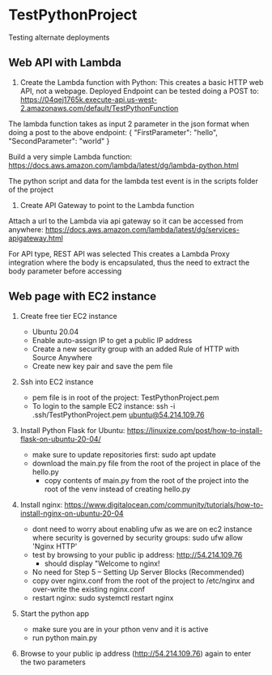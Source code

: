 # TestPythonProject
Testing alternate deployments

## Web API with Lambda 

1. Create the Lambda function with Python:
This creates a basic HTTP web API, not a webpage.
Deployed Endpoint can be tested doing a POST to: https://04qej1765k.execute-api.us-west-2.amazonaws.com/default/TestPythonFunction

The lambda function takes as input 2 parameter in the json format when doing a post to the above endpoint:
{
  "FirstParameter": "hello",
  "SecondParameter": "world"
}

Build a very simple Lambda function:
https://docs.aws.amazon.com/lambda/latest/dg/lambda-python.html

The python script and data for the lambda test event is in the scripts folder of the project

1. Create API Gateway to point to the Lambda function

Attach a url to the Lambda via api gateway so it can be accessed from anywhere:
https://docs.aws.amazon.com/lambda/latest/dg/services-apigateway.html

For API type, REST API was selected
This creates a Lambda Proxy integration where the body is encapsulated, thus the need to extract the body parameter before accessing

## Web page with EC2 instance

1. Create free tier EC2 instance 
	- Ubuntu 20.04
	- Enable auto-assign IP to get a public IP address
	- Create a new security group with an added Rule of HTTP with Source Anywhere
	- Create new key pair and save the pem file

1. Ssh into EC2 instance
	- pem file is in root of the project: TestPythonProject.pem
	- To login to the sample EC2 instance: ssh -i .ssh/TestPythonProject.pem ubuntu@54.214.109.76

1. Install Python Flask for Ubuntu: https://linuxize.com/post/how-to-install-flask-on-ubuntu-20-04/
	- make sure to update repositories first: sudo apt update
	- download the main.py file from the root of the project in place of the hello.py
		- copy contents of main.py from the root of the project into the root of the venv instead of creating hello.py

1. Install nginx: https://www.digitalocean.com/community/tutorials/how-to-install-nginx-on-ubuntu-20-04
	- dont need to worry about enabling ufw as we are on ec2 instance where security is governed by security groups:     sudo ufw allow 'Nginx HTTP' 
	- test by browsing to your public ip address: http://54.214.109.76
		- should display "Welcome to nginx!
	- No need for Step 5 – Setting Up Server Blocks (Recommended)
	- copy over nginx.conf from the root of the project to /etc/nginx and over-write the existing nginx.conf
	- restart nginx: sudo systemctl restart nginx
	
1. Start the python app
	- make sure you are in your pthon venv and it is active
	- run python main.py
	
1. Browse to your public ip address (http://54.214.109.76) again to enter the two parameters
	
